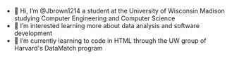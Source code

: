- 👋 Hi, I’m @Jbrown1214 a student at the University of Wisconsin Madison studying Computer Engineering and Computer Science
- 👀 I’m interested learning more about data analysis and software development
- 🌱 I’m currently learning to code in HTML through the UW group of Harvard's DataMatch program

<!---
JohnnyArgo/JohnnyArgo is a ✨ special ✨ repository because its `README.md` (this file) appears on your GitHub profile.
You can click the Preview link to take a look at your changes.
--->

